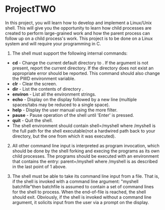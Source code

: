 # ProjectTWO

In this project, you will learn how to develop and implement a Linux/Unix shell. This will give you the opportunity to learn how child processes are created to perform large-grained work and how the parent process can follow up on a child process's work. This project is to be done on a Linux system and will require your programming in C.

1. The shell must support the following internal commands:
- **cd** <directory> - Change the current default directory to <directory>. If the <directory> argument is not present, report the current directory. If the directory does not exist an appropriate error should be reported. This command should also change the PWD environment variable.
- **clr** - Clear the screen.
- **dir** <directory> - List the contents of directory <directory>.
- **environ** - List all the environment strings.
- **echo** <comment> - Display <comment> on the display followed by a new line (multiple spaces/tabs may be reduced to a single space).
- **help** - Display the user manual using the more filter.
- **pause** - Pause operation of the shell until 'Enter' is pressed.
- **quit** - Quit the shell.
- The shell environment should contain shell=<pathname>/myshell where <pathname>/myshell is the full path for the shell executable(not a hardwired path back to your directory, but the one from which it was executed).
  
2. All other command line input is interpreted as program invocation, which should be done by the shell forking and execing the programs as its own child processes. The programs should be executed with an environment that contains the entry: parent=<pathname>/myshell where <pathname>/myshell is as described in the last point of 1 above.

3. The shell must be able to take its command line input from a file. That is, if the shell is invoked with a command line argument: "myshell batchfile"then batchfile is assumed to contain a set of command lines for the shell to process. When the end-of-file is reached, the shell should exit. Obviously, if the shell is invoked without a command line argument, it solicits input from the user via a prompt on the display. 
